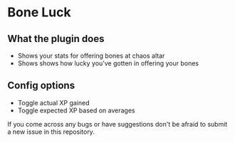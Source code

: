 # Bone Luck

## What the plugin does
* Shows your stats for offering bones at chaos altar
* Shows shows how lucky you've gotten in offering your bones

## Config options
* Toggle actual XP gained
* Toggle expected XP based on averages

If you come across any bugs or have suggestions don't be afraid to submit a new issue in this repository.